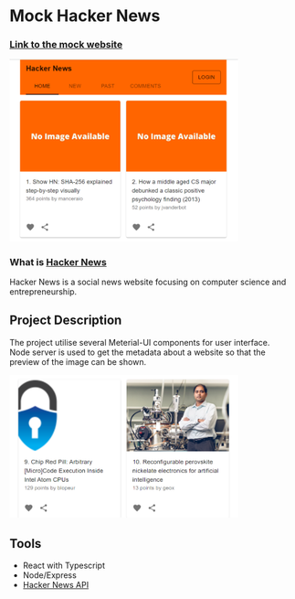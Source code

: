 # Mock Hacker News

### <a href="https://mock-hacker-news.herokuapp.com/" target="_blank">Link to the mock website</a>

<img src="first_readme_img.png" alt="first screenshot" width="400"/>

### What is <a href="https://mock-hacker-news.herokuapp.com/" target="_blank">Hacker News</a>
Hacker News is a social news website focusing on computer science and entrepreneurship.

## Project Description
The project utilise several Meterial-UI components for user interface.  
Node server is used to get the metadata about a website so that the preview of the image can be shown.

<img src="second_readme_img.png" alt="second screenshot" width="400"/>

## Tools
- React with Typescript
- Node/Express
- [Hacker News API](https://hackernews.api-docs.io/)
